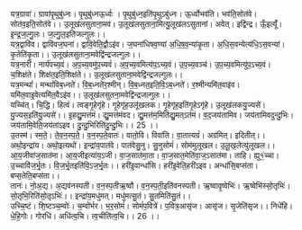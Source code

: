 

  
यत्र॒ग्रावा॑। ग्रावा॑पृ॒थुबु॑ध्नः। पृ॒थुबु॑ध्नऊ॒र्ध्वः । पृ॒थुबु॑ध्न॒इति॑पृ॒थुऽबु॑ध्नः। ऊ॒र्ध्वोभव॑ति। भव॑ति॒सोत॑वे। सोत॑व॒इति॒सोत॑वे।। उ॒लूख॑लसुताना॒मव॑। उ॒लूख॑लसुताना॒मित्यु॒लूख॑लऽसुतानां। अवेत्। इद्वि॑न्द्र। ऊँ॒इत्यूँ॑। इ॒न्द्र॒ज॒ल्गु॒लः। ज॒ल्गु॒ल॒इति॑जल्गुलः।।  
यत्र॒द्वावि॑व। द्वावि॑वज॒घना॑। द्वावि॒वेति॒द्वौऽइ॑व। ज॒घना॑धिषव॒ण्या॑ अ॒धि॒ष॒व॒न्या॑कृ॒ता। अ॒धि॒स॒वन्येत्य॑धि॒ऽस॒वन्या॑। कृ॒तेति॑कृ॒ता।। उ॒लूख॑लसुताना॒मवेद्वि॑न्द्रजल्गुलः।।  
यत्र॒नारी॑। नार्य॑पच्य॒वं। अ॒प॒च्य॒वमु॑प॒च्यवं॑। अ॒प॒च्य॒वमित्य॑प॒ऽच्य॒वं। उ॒प॒च्य॒वञ्च॑। उ॒प॒च्य॒वमित्यु॑प॒ऽच्य॒वं। च॒शिक्ष॑ते। शिक्ष॑त॒इति॒शिक्ष॑ते।। उ॒लूख॑लसुताना॒मवेद्वि॑न्द्रजल्गुलः।।  
यत्र॒मन्थां॑। मन्थां॑विब॒ध्नते॑। वि॒ब॒ध्नते॑र॒श्मीन्। वि॒ब॒ध्नत॒इति॒वि॒ऽब॒ध्नते॑। र॒श्मीन्यमि॑त॒वाइ॑व। यमि॑त॒वाइ॒वेत्यमि॑त॒वैऽइ॑व।। उ॒लूख॑लसुतना॒मवेद्वि॑न्द्रजल्गुलः।।  
यच्चि॑त्। चि॒द्धि। हित्वं। त्वङ्गृ॒हेगृ॑हे। गृ॒हेगृ॑ह॒उलू॑खलक। गृ॒हेगृ॑ह॒इति॑गृ॒हेऽगृ॑हे। उ॒लूख॑लकयु॒ज्यसे॑। यु॒ज्यस॒इति॑यु॒ज्यसे॑।। इ॒हद्यु॒मत्त॑मं। द्यु॒मत्त॑मंवद। द्यु॒मत्त॑म॒मिति॑द्यु॒मत्ऽत॑मं। व॒द॒जय॑तामिव। जय॑तामिवदुन्दु॒भिः। जय॑तामि॒वेति॒जय॑तांऽइव। दु॒न्दु॒भिरिति॑दु॒न्दु॒भिः।। 25 ।।  
उ॒तस्म॑। स्म॒ते॒। ते॒व॒न॒स्प॒ते॒। व॒न॒स्प॒ते॒वातः॑। वातो॒वि। विवा॑ति। वा॒तात्यग्रं॑। अग्र॑मित्। इदितीत्।। अथो॒इन्द्रा॑य। अथो॒इत्यथो॑। इन्द्रा॑य॒पात॑वे। पात॑वेसु॒नु। सु॒नुसोमं॑। सोम॑मुलूखल। उ॒लू॒ख॒लेत्यु॑लूखल।।  
आ॒य॒जीवा॑ज॒सात॑मा। आ॒य॒जीइत्या॑य॒ऽजी। वा॒ज॒सात॑मा॒ता। वा॒ज॒सात॒मेति॑वा॒ज॒ऽसात॑मा। ताहि। ह्यु१॒॑च्चा। उ॒च्चावि॑ज॒र्भृ॒तः। वि॒ज॒र्भृ॒तइति॑वि॒ऽज॒र्भृ॒तः।। हरी॑इ॒वान्धां॑सि। हरी॑इ॒वेति॒हरी॑ऽइव। अन्धां॑सि॒बप्स॑ता। बप्स॒तेति॒बप्स॑ता।।  
तानः॑। नो॒अ॒द्य। अ॒द्यव॑नस्पती। व॒न॒स्प॒तीऋ॒ष्वौ। व॒न॒स्प॒ती॒इति॑वनस्पती। ऋ॒ष्वावृ॒ष्वेभिः॑। ऋ॒ष्वेभि॑स्सो॒तृभिः॑। सो॒तृभि॒रिति॑सो॒तृऽभिः॑।। इन्द्रा॑य॒मधु॑मत्। मधु॑मत्सु॒तं। सु॒तमिति॑सु॒तं।।  
उच्चि॒ष्टं। शि॒ष्टञ्च॒म्वोः॑। च॒म्वो॑र्भर। भ॒र॒सोमं॑। सोमं॑प॒वित्रे॑। प॒वित्र॒आसृ॑ज। आसृ॑ज। सृ॒जेति॑सृज।। निधे॑हि। धे॒हि॒गोः। गोरधि॑। अधि॑त्व॒चि। त्व॒चीति॑त्व॒चि।। 26 ।।  

